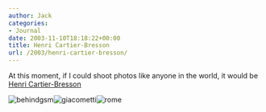 ```yaml
---
author: Jack
categories:
- Journal
date: 2003-11-10T18:18:22+00:00
title: Henri Cartier-Bresson
url: /2003/henri-cartier-bresson/
---
```


At this moment, if I could shoot photos like anyone in the world, it would be [Henri Cartier-Bresson][1]

![behindgsm][2]![giacometti][3]![rome][4]

 [1]: http://www.peterfetterman.com/artists/cb/cb_sm.html "Henri Cartier-Bresson"
 [2]: /images/blog/behindgsl_sm.jpg
 [3]: /images/blog/giacometti_sm.jpg
 [4]: /images/blog/rome_sm.jpg
